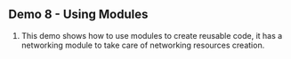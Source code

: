 ## Demo 8 - Using Modules
1. This demo shows how to use modules to create reusable code, it has a networking module to take care of networking resources creation.